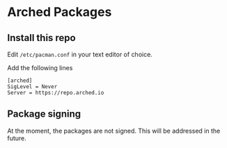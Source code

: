 # Arched Packages

## Install this repo

Edit ```/etc/pacman.conf``` in your text editor of choice.

Add the following lines

```
[arched]
SigLevel = Never
Server = https://repo.arched.io
```

## Package signing

At the moment, the packages are not signed. This will be addressed in the future.
